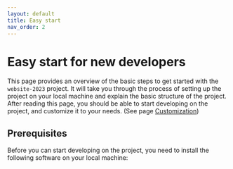 ```yaml
---
layout: default
title: Easy start
nav_order: 2
---
```

# Easy start for new developers

This page provides an overview of the basic steps to get started with the `website-2023` project. It will take you through the process of setting up the project on your local machine and explain the basic structure of the project. After reading this page, you should be able to start developing on the project, and customize it to your needs. (See page [Customization](customization))

## Prerequisites

Before you can start developing on the project, you need to install the following software on your local machine:


